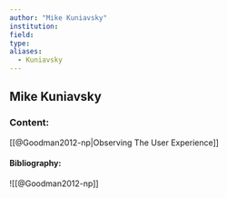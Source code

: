 ```yaml
---
author: "Mike Kuniavsky"
institution:
field:
type:
aliases:
  - Kuniavsky
---
```


## Mike Kuniavsky

### Content:
[[@Goodman2012-np|Observing The User Experience]]

#### Bibliography:

![[@Goodman2012-np]]